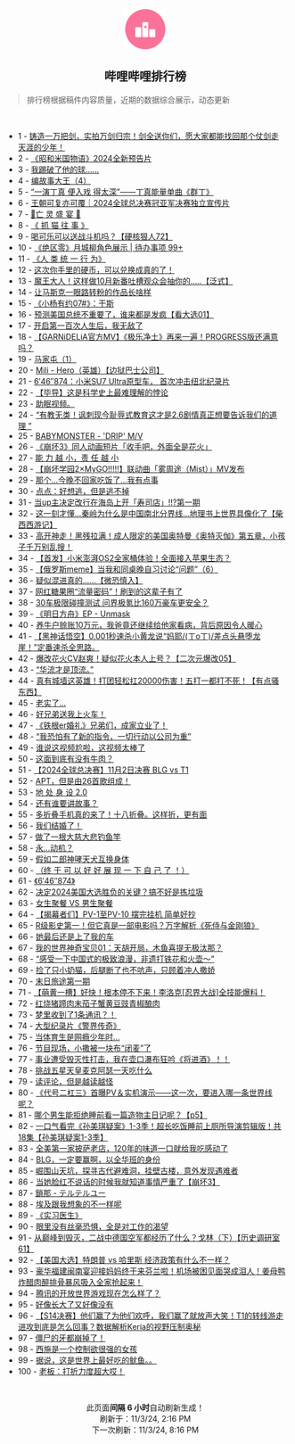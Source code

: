 <div align="center">
    <img src="./assets/icon_rank.png" alt="logo" />
    <h2>哔哩哔哩排行榜</h>
</div>

> 排行榜根据稿件内容质量，近期的数据综合展示，动态更新

<br />

<ul><li><span>1 - <a href=https://www.bilibili.com/BV1JLDwYTEzt>铸造一万把剑，实拍万剑归宗！剑全送你们，愿大家都能找回那个仗剑走天涯的少年！</a></span></li><li><span>2 - <a href=https://www.bilibili.com/BV1enSqYZEZ9>《昭和米国物语》2024全新预告片</a></span></li><li><span>3 - <a href=https://www.bilibili.com/BV1QMS7YNEUW>我踢破了他的球……</a></span></li><li><span>4 - <a href=https://www.bilibili.com/BV1EMSdYSEuN>编故事大王（4）</a></span></li><li><span>5 - <a href=https://www.bilibili.com/BV1Y7SWYpERP>“一演丁真&nbsp;便入戏&nbsp;得太深”——丁真能量单曲《群丁》</a></span></li><li><span>6 - <a href=https://www.bilibili.com/BV1cxSiYiESz>王朝可复亦可覆｜2024全球总决赛冠亚军决赛独立宣传片</a></span></li><li><span>7 - <a href=https://www.bilibili.com/BV1WbS7YDEc1>👻亡&nbsp;灵&nbsp;盛&nbsp;宴&nbsp;👻</a></span></li><li><span>8 - <a href=https://www.bilibili.com/BV15tSXYuEvG>《&nbsp;抓&nbsp;猫&nbsp;往&nbsp;事&nbsp;》</a></span></li><li><span>9 - <a href=https://www.bilibili.com/BV1mzStY9E3q>喝可乐可以送战斗机吗？【硬核狠人72】</a></span></li><li><span>10 - <a href=https://www.bilibili.com/BV1zTSWYFEJF>《绝区零》月城柳角色展示&nbsp;|&nbsp;待办事项&nbsp;99+</a></span></li><li><span>11 - <a href=https://www.bilibili.com/BV1HYSJYdEtG>《人&nbsp;类&nbsp;统&nbsp;一&nbsp;行&nbsp;为》</a></span></li><li><span>12 - <a href=https://www.bilibili.com/BV14bSdYNErh>这次你手里的硬币，可以兑换成真的了！</a></span></li><li><span>13 - <a href=https://www.bilibili.com/BV1hSSBYoEsr>魔王大人！这样做10月新番吐槽观众会抽你的.....【泛式】</a></span></li><li><span>14 - <a href=https://www.bilibili.com/BV1t8SWY5EYP>让马斯克一眼路转粉的作品长啥样</a></span></li><li><span>15 - <a href=https://www.bilibili.com/BV1sYSdYaEuX>《小杨有约07#》：干斯</a></span></li><li><span>16 - <a href=https://www.bilibili.com/BV1LUSJY1Ecw>预测美国总统不重要了，谁来都是发疯【看大选01】</a></span></li><li><span>17 - <a href=https://www.bilibili.com/BV1WmDwYjEkC>开启第一百次人生后，我无敌了</a></span></li><li><span>18 - <a href=https://www.bilibili.com/BV1knSVY6EBQ>【GARNiDELiA官方MV】《极乐净土》再来一遍！PROGRESS版还满意吗？</a></span></li><li><span>19 - <a href=https://www.bilibili.com/BV1VAS4Y8EZL>马家屯（1）</a></span></li><li><span>20 - <a href=https://www.bilibili.com/BV1osSEYGEMd>Mili&nbsp;-&nbsp;Hero（英雄）【边狱巴士公司】</a></span></li><li><span>21 - <a href=https://www.bilibili.com/BV1pYS9Y9Ejv>6′46″874：小米SU7&nbsp;Ultra原型车，&nbsp;首次冲击纽北纪录片</a></span></li><li><span>22 - <a href=https://www.bilibili.com/BV1SDSiYEEL8>【毕导】这是科学史上最难理解的悖论</a></span></li><li><span>23 - <a href=https://www.bilibili.com/BV1JJSnYsEE2>助眠视频。</a></span></li><li><span>24 - <a href=https://www.bilibili.com/BV1jyS9YjE2B>“有教无类！讽刺现今耻辱式教育这才是2.6剧情真正想要告诉我们的道理&nbsp;”</a></span></li><li><span>25 - <a href=https://www.bilibili.com/BV1nzS9YSEMV>BABYMONSTER&nbsp;-&nbsp;&#39;DRIP&#39;&nbsp;M/V</a></span></li><li><span>26 - <a href=https://www.bilibili.com/BV1b4SWYjEJS>《崩坏3》同人动画短片「收手吧，外面全是花火」</a></span></li><li><span>27 - <a href=https://www.bilibili.com/BV1dKSJY5EBc>能&nbsp;力&nbsp;越&nbsp;小，责&nbsp;任&nbsp;越&nbsp;小</a></span></li><li><span>28 - <a href=https://www.bilibili.com/BV1gES9YNEFP>【崩坏学园2×MyGO!!!!!】联动曲「雾周途（Mist）」MV发布</a></span></li><li><span>29 - <a href=https://www.bilibili.com/BV1F3SjY5E49>那个…今晚不回家吃饭了…我有点事</a></span></li><li><span>30 - <a href=https://www.bilibili.com/BV1FK1hYgE8g>点点：好想逃，但是逃不掉</a></span></li><li><span>31 - <a href=https://www.bilibili.com/BV1fvDcYvELP>当up主决定改行在海岛上开「寿司店」!!?第一期</a></span></li><li><span>32 - <a href=https://www.bilibili.com/BV1BgSqYvEDU>这一刻才懂...秦岭为什么是中国南北分界线...地理书上世界具像化了【柴西西游记】</a></span></li><li><span>33 - <a href=https://www.bilibili.com/BV1q3SdYmE7r>高开神走！黑残拉满！成人限定的美国奥特曼《奥特灭伽》第五章，小孩子千万别乱搜！</a></span></li><li><span>34 - <a href=https://www.bilibili.com/BV1SqSEYPEJE>【首发】小米澎湃OS2全家桶体验！全面接入苹果生态？</a></span></li><li><span>35 - <a href=https://www.bilibili.com/BV1gwSpYyEWo>【俄罗斯meme】当我和同桌晚自习讨论“问题”（6）</a></span></li><li><span>36 - <a href=https://www.bilibili.com/BV139SJYGE6h>疑似混进真的……【微恐慎入】</a></span></li><li><span>37 - <a href=https://www.bilibili.com/BV1rQ1xYAEzZ>网红糖果圈“流量密码”！刷到的这辈子有了</a></span></li><li><span>38 - <a href=https://www.bilibili.com/BV1UxSdYTERr>30车极限碰撞测试&nbsp;问界极氪比160万豪车更安全？</a></span></li><li><span>39 - <a href=https://www.bilibili.com/BV1vUS9YCET7>《明日方舟》EP&nbsp;-&nbsp;Unmask</a></span></li><li><span>40 - <a href=https://www.bilibili.com/BV1TvSqYEETK>养牛户赊账10万元，我爸竟还继续给他家看病，背后原因令人暖心</a></span></li><li><span>41 - <a href=https://www.bilibili.com/BV1gUSLYFEvt>【黑神话悟空】0.001秒速杀小黄龙说“妈耶/(ㄒoㄒ)/差点头悬堕龙崖！”定番速杀全思路。</a></span></li><li><span>42 - <a href=https://www.bilibili.com/BV1yLSeYeERN>爆改花火CV赵爽！疑似花火本人上号？【二次元爆改05】</a></span></li><li><span>43 - <a href=https://www.bilibili.com/BV1HvS9YpEXE>“华流才是顶流。”</a></span></li><li><span>44 - <a href=https://www.bilibili.com/BV1N1SEYfE91>真有城墙这英雄！打团轻松扛20000伤害！五打一都打不死！【有点骚东西】</a></span></li><li><span>45 - <a href=https://www.bilibili.com/BV1eeSeYHESM>老实了…</a></span></li><li><span>46 - <a href=https://www.bilibili.com/BV1NuSRYFE2c>好兄弟送我上火车！</a></span></li><li><span>47 - <a href=https://www.bilibili.com/BV1NU1jY5ErV>《铁根er婚礼》兄弟们，成家立业了！</a></span></li><li><span>48 - <a href=https://www.bilibili.com/BV1i8S3YdEfU>“我恐怕有了新的指令，一切行动以公司为重”</a></span></li><li><span>49 - <a href=https://www.bilibili.com/BV1h21uYaEN4>谁说这视频尬啦，这视频太棒了</a></span></li><li><span>50 - <a href=https://www.bilibili.com/BV1HvSJYsEwF>这面到底有没有牛肉？</a></span></li><li><span>51 - <a href=https://www.bilibili.com/BV1fiS6Y5Ex1>【2024全球总决赛】11月2日决赛&nbsp;BLG&nbsp;vs&nbsp;T1</a></span></li><li><span>52 - <a href=https://www.bilibili.com/BV14ZS4YXEjc>APT，但是由26首歌组成！</a></span></li><li><span>53 - <a href=https://www.bilibili.com/BV1WyDFY6EgW>地&nbsp;处&nbsp;身&nbsp;设&nbsp;2.0</a></span></li><li><span>54 - <a href=https://www.bilibili.com/BV1yUSEYdEc9>还有谁要讲故事？</a></span></li><li><span>55 - <a href=https://www.bilibili.com/BV1jmS9Y5EsC>多折叠手机真的来了！十八折叠。这样折，更有面</a></span></li><li><span>56 - <a href=https://www.bilibili.com/BV1sHS7YxE2Q>我们结婚了！</a></span></li><li><span>57 - <a href=https://www.bilibili.com/BV1zpS3YhE4a>做了一根大慈大悲钓鱼竿</a></span></li><li><span>58 - <a href=https://www.bilibili.com/BV1yYSHYeEYU>永…动机？</a></span></li><li><span>59 - <a href=https://www.bilibili.com/BV1zwSdYXEKu>假如二郎神哮天犬互换身体</a></span></li><li><span>60 - <a href=https://www.bilibili.com/BV1e7SZYnErm>（终&nbsp;于&nbsp;可&nbsp;以&nbsp;好&nbsp;好&nbsp;展&nbsp;现&nbsp;一&nbsp;下&nbsp;自&nbsp;己&nbsp;了&nbsp;！）</a></span></li><li><span>61 - <a href=https://www.bilibili.com/BV1WYS9Y9EwE>《6′46″874》</a></span></li><li><span>62 - <a href=https://www.bilibili.com/BV1NuSnYwEnu>决定2024美国大选胜负的关键？搞不好是拣垃圾</a></span></li><li><span>63 - <a href=https://www.bilibili.com/BV1BTSdYJE9t>女生聚餐&nbsp;VS&nbsp;男生聚餐</a></span></li><li><span>64 - <a href=https://www.bilibili.com/BV1cwSdY9EYf>【揭幕者们】PV-1至PV-10&nbsp;摆完挂机&nbsp;简单好抄</a></span></li><li><span>65 - <a href=https://www.bilibili.com/BV1aXS7YNELo>R级影史第一！但它真是一部电影吗？万字解析《死侍与金刚狼》</a></span></li><li><span>66 - <a href=https://www.bilibili.com/BV1LnSjYMEyA>她最后还是上了我的车</a></span></li><li><span>67 - <a href=https://www.bilibili.com/BV1uSSLYbEZe>我的世界神奇宝贝01：天胡开局，木鱼喜提无极汰那？</a></span></li><li><span>68 - <a href=https://www.bilibili.com/BV1FiSJYREtV>“感受一下中国式的极致浪漫，非遗打铁花和火壶～”</a></span></li><li><span>69 - <a href=https://www.bilibili.com/BV16kSdYxEbw>捡了只小奶猫，后腿断了也不吭声，只顾着冲人撒娇</a></span></li><li><span>70 - <a href=https://www.bilibili.com/BV17WDPYrExd>末日旅途第一期</a></span></li><li><span>71 - <a href=https://www.bilibili.com/BV1yPSzY7ErB>【萌黄一槽】好快！根本停不下来！李洛克[忍界大战]全技能爆料！</a></span></li><li><span>72 - <a href=https://www.bilibili.com/BV1fNSdYDEWK>红烧猪蹄肉末茄子蟹黄豆豉青椒酿肉</a></span></li><li><span>73 - <a href=https://www.bilibili.com/BV1RtDwYFEH3>梦里收到了1条通讯？！</a></span></li><li><span>74 - <a href=https://www.bilibili.com/BV1gUSiYDEhU>大型纪录片《警界传奇》</a></span></li><li><span>75 - <a href=https://www.bilibili.com/BV15iSVY8EfE>当体育生是网瘾少年时...</a></span></li><li><span>76 - <a href=https://www.bilibili.com/BV1tdSBYXE1w>节目现场，小撒被一块布“闭麦”了</a></span></li><li><span>77 - <a href=https://www.bilibili.com/BV1jCS7Y3EwL>事业遭受毁灭性打击，我在壶口瀑布狂吟《将进酒》！！</a></span></li><li><span>78 - <a href=https://www.bilibili.com/BV1PUSEYoEYY>挑战五星天皇麦克阿瑟一天吃什么</a></span></li><li><span>79 - <a href=https://www.bilibili.com/BV1akSoYLENs>读评论，但是越读越怪</a></span></li><li><span>80 - <a href=https://www.bilibili.com/BV1VzSVYtESk>《代号二杠三》首曝PV＆实机演示——这一次，要进入哪一条世界线呢？</a></span></li><li><span>81 - <a href=https://www.bilibili.com/BV12TSRYhEp7>哪个男生能拒绝睡前看一篇造物主日记呢？【p5】</a></span></li><li><span>82 - <a href=https://www.bilibili.com/BV1WmStYEEvN>一口气看完《孙美琪疑案》1-3季！超长吃饭睡前上厕所导演剪辑版！共18集【孙美琪疑案1-3季】</a></span></li><li><span>83 - <a href=https://www.bilibili.com/BV1XMS7YNE3F>全美第一家披萨老店，120年的味道一口就给我吃感动了</a></span></li><li><span>84 - <a href=https://www.bilibili.com/BV1JdSjY5E2a>BLG，一定要赢啊，以全华班的身份</a></span></li><li><span>85 - <a href=https://www.bilibili.com/BV1yASqYgEPW>崛围山天坑，探寻古代避难洞，挂壁古楼，意外发现遇难者</a></span></li><li><span>86 - <a href=https://www.bilibili.com/BV1KPSEYoEh9>当她脸红不说话的时候我就知道事情严重了【崩坏3】</a></span></li><li><span>87 - <a href=https://www.bilibili.com/BV1DvSXYYEhK>鎖那&nbsp;-&nbsp;テルテルユー</a></span></li><li><span>88 - <a href=https://www.bilibili.com/BV1FiDAYCEEZ>埃及跟我想象的不一样呢</a></span></li><li><span>89 - <a href=https://www.bilibili.com/BV1F7SnYdEA2>《实习医生》</a></span></li><li><span>90 - <a href=https://www.bilibili.com/BV1PNSjYEEFZ>眼里没有丝毫恐惧，全是对工作的渴望</a></span></li><li><span>91 - <a href=https://www.bilibili.com/BV1L1SJYmEg9>从巅峰到毁灭，二战中德国空军都经历了什么？戈林（下）【历史调研室61】</a></span></li><li><span>92 - <a href=https://www.bilibili.com/BV1a9DAYFEqo>【美国大选】特朗普&nbsp;vs&nbsp;哈里斯&nbsp;经济政策有什么不一样？</a></span></li><li><span>93 - <a href=https://www.bilibili.com/BV1tPSnYvEsn>豪华福建闽南宴迎接妈妈终于来芬兰啦！机场被困见面哭成泪人！姜母鸭炸醋肉醉排骨暴风吸入全家抢起来！</a></span></li><li><span>94 - <a href=https://www.bilibili.com/BV1LYSoYHEjb>腾讯的开放世界游戏现在怎么样了？</a></span></li><li><span>95 - <a href=https://www.bilibili.com/BV12mSnYNE41>好像长大了又好像没有</a></span></li><li><span>96 - <a href=https://www.bilibili.com/BV1TgSoYTETc>【S14决赛】他们赢了为他们欢呼，我们赢了就放声大笑！T1的转线游走进攻到底是怎么回事？数据解析Keria的视野压制奥秘</a></span></li><li><span>97 - <a href=https://www.bilibili.com/BV1LmS9Y5Eou>僵尸的牙都崩掉了！</a></span></li><li><span>98 - <a href=https://www.bilibili.com/BV1nuSqYTELQ>西施是一个控制欲很强的女孩</a></span></li><li><span>99 - <a href=https://www.bilibili.com/BV1dqS4YKEox>据说，这是世界上最好吃的鱿鱼。。</a></span></li><li><span>100 - <a href=https://www.bilibili.com/BV1YX1LYQEvP>老板：打折力度超大哎！</a></span></li></ul>

<br />

<p align=center>此页面<strong>间隔 6 小时</strong>自动刷新生成！<br>刷新于：11/3/24, 2:16 PM<br>下一次刷新：11/3/24, 8:16 PM</p>